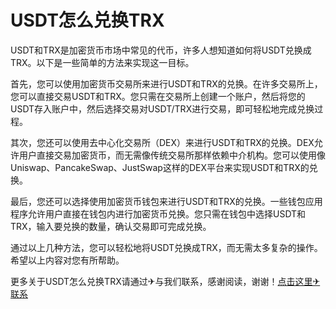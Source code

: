 # USDT怎么兑换TRX

USDT和TRX是加密货币市场中常见的代币，许多人想知道如何将USDT兑换成TRX。以下是一些简单的方法来实现这一目标。

首先，您可以使用加密货币交易所来进行USDT和TRX的兑换。在许多交易所上，您可以直接交易USDT和TRX。您只需在交易所上创建一个账户，然后将您的USDT存入账户中，然后选择交易对USDT/TRX进行交易，即可轻松地完成兑换过程。

其次，您还可以使用去中心化交易所（DEX）来进行USDT和TRX的兑换。DEX允许用户直接交易加密货币，而无需像传统交易所那样依赖中介机构。您可以使用像Uniswap、PancakeSwap、JustSwap这样的DEX平台来实现USDT和TRX的兑换。

最后，您还可以选择使用加密货币钱包来进行USDT和TRX的兑换。一些钱包应用程序允许用户直接在钱包内进行加密货币兑换。您只需在钱包中选择USDT和TRX，输入要兑换的数量，确认交易即可完成兑换。

通过以上几种方法，您可以轻松地将USDT兑换成TRX，而无需太多复杂的操作。希望以上内容对您有所帮助。

更多关于USDT怎么兑换TRX请通过✈与我们联系，感谢阅读，谢谢！[点击这里✈联系](https://www.trx.tw)